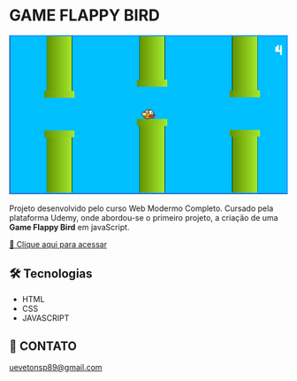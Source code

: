 # GAME FLAPPY BIRD

![preview](./imgs/FlappyBird.png)

Projeto desenvolvido pelo curso Web Modermo Completo. Cursado pela plataforma Udemy, onde abordou-se o primeiro projeto, a criação de uma <span><b>Game Flappy Bird</b></span> em javaScript.

[:link: Clique aqui para acessar](https://ueveton.github.io/Game-FlappyBird/)

## 🛠 Tecnologias

- HTML
- CSS
- JAVASCRIPT

## 📲 CONTATO

uevetonsp89@gmail.com

